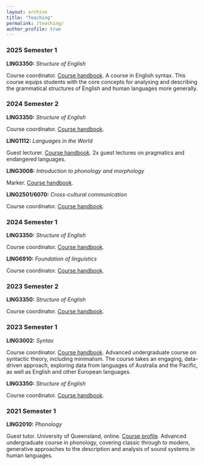 ```yaml
---
layout: archive
title: "Teaching"
permalink: /teaching/
author_profile: true
---
```


### 2025 Semester 1

**LING3350:** _Structure of English_

Course coordinator. [Course handbook](https://www.newcastle.edu.au/course/LING3350). A course in English syntax. This course equips students with the core concepts for analysing and describing the grammatical structures of English and human languages more generally.

### 2024 Semester 2

**LING3350:** _Structure of English_

Course coordinator. [Course handbook](https://www.newcastle.edu.au/course/LING3350).

**LING1112:** _Languages in the World_

Guest lecturer. [Course handbook](https://www.newcastle.edu.au/course/LING1112). 2x guest lectures on pragmatics and endangered languages.

**LING3008:** _Introduction to phonology and morphology_

Marker. [Course handbook](https://www.newcastle.edu.au/course/LING3008).

**LING2501/6070:** _Cross-cultural communication_

Course coordinator. [Course handbook](https://www.newcastle.edu.au/course/LING2501).

### 2024 Semester 1

**LING3350:** _Structure of English_

Course coordinator. [Course handbook](https://www.newcastle.edu.au/course/LING3350).

**LING6910:** _Foundation of linguistics_

Course coordinator. [Course handbook](https://www.newcastle.edu.au/course/LING6910).

### 2023 Semester 2

**LING3350:** _Structure of English_

Course coordinator. [Course handbook](https://www.newcastle.edu.au/course/LING3350).

### 2023 Semester 1

**LING3002:** _Syntax_

Course coordinator. [Course handbook](https://www.newcastle.edu.au/course/LING3002). Advanced undergraduate course on syntactic theory, including minimalism. The course takes an engaging, data-driven approach, exploring data from languages of Australia and the Pacific, as well as English and other European languages.

**LING3350:** _Structure of English_

Course coordinator. [Course handbook](https://www.newcastle.edu.au/course/LING3350).

### 2021 Semester 1

**LING2010:** _Phonology_

Guest tutor. University of Queensland, online. [Course profile](https://course-profiles.uq.edu.au/student_section_loader/section_1/112581). Advanced undergraduate course in phonology, covering classic through to modern, generative approaches to the description and analysis of sound systems in human languages.


